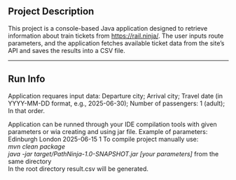 ## Project Description

This project is a console-based Java application designed to retrieve information about train tickets from https://rail.ninja/.
The user inputs route parameters, and the application fetches available ticket data from the site’s API and saves the results into a CSV file.

---

## Run Info

Application requares input data: Departure city; Arrival city; Travel date (in YYYY-MM-DD format, e.g., 2025-06-30); Number of passengers: 1 (adult);
In that order.

Application can be runned through your IDE compilation tools with given parameters or wia creating and using jar file.
Example of parameters: Edinburgh London 2025-06-15 1
To compile project manually use:\
*mvn clean package*\
*java -jar target/PathNinja-1.0-SNAPSHOT.jar [your parameters]* from the same directory\
In the root directory result.csv will be generated.
